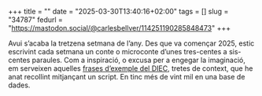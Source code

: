 +++
title = ""
date = "2025-03-30T13:40:16+02:00"
tags = []
slug = "34787"
fedurl = "https://mastodon.social/@carlesbellver/114251190285848473"
+++

Avui s’acaba la tretzena setmana de l’any. Des que va començar 2025, estic escrivint cada setmana un conte o microconte d’unes tres-centes a sis-centes paraules. Com a inspiració, o excusa per a engegar la imaginació, em serveixen aquelles [frases d’exemple del DIEC](https://inspira.l0fi.net/), tretes de context, que he anat recollint mitjançant un script. En tinc més de vint mil en una base de dades.
